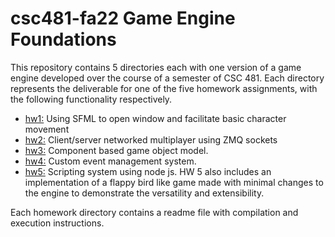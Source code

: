 # csc481-fa22 Game Engine Foundations
   
   This repository contains 5 directories each with one version of a game engine developed
   over the course of a semester of CSC 481.
   Each directory represents the deliverable for one of the five homework assignments,
   with the following functionality respectively.
   
   - [hw1:](https://github.com/MakeWay4DuckLord/game-engine-foundations/tree/main/hw1) Using SFML to open window and facilitate basic character movement
   - [hw2:](https://github.com/MakeWay4DuckLord/game-engine-foundations/tree/main/hw2) Client/server networked multiplayer using ZMQ sockets
   - [hw3:](https://github.com/MakeWay4DuckLord/game-engine-foundations/tree/main/hw3) Component based game object model.
   - [hw4:](https://github.com/MakeWay4DuckLord/game-engine-foundations/tree/main/hw4)  Custom event management system.
   - [hw5:](https://github.com/MakeWay4DuckLord/game-engine-foundations/tree/main/hw5) Scripting system using node js. HW 5 also includes an implementation of a flappy bird like game made with minimal changes to the engine to demonstrate the versatility and extensibility.

   Each homework directory contains a readme file with compilation and execution instructions.
